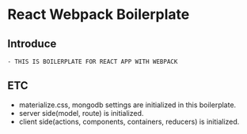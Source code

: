 # React Webpack Boilerplate


## Introduce
```
- THIS IS BOILERPLATE FOR REACT APP WITH WEBPACK
```

## ETC
- materialize.css, mongodb settings are initialized in this boilerplate.
- server side(model, route) is initialized.
- client side(actions, components, containers, reducers) is initialized.
